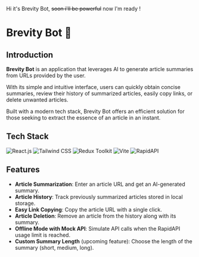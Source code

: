 Hi it's Brevity Bot, ~~soon i'll be powerful~~ now I'm ready !

# Brevity Bot 🤖

## Introduction

**Brevity Bot** is an application that leverages AI to generate article summaries from URLs provided by the user.

With its simple and intuitive interface, users can quickly obtain concise summaries, review their history of summarized articles, easily copy links, or delete unwanted articles. 

Built with a modern tech stack, Brevity Bot offers an efficient solution for those seeking to extract the essence of an article in an instant.

## Tech Stack

![React.js](https://img.shields.io/badge/React.js-20232A?style=for-the-badge&logo=react&logoColor=61DAFB)
![Tailwind CSS](https://img.shields.io/badge/Tailwind_CSS-38B2AC?style=for-the-badge&logo=tailwind-css&logoColor=white)
![Redux Toolkit](https://img.shields.io/badge/Redux_Toolkit-764ABC?style=for-the-badge&logo=redux&logoColor=white)
![Vite](https://img.shields.io/badge/Vite-646CFF?style=for-the-badge&logo=vite&logoColor=white)
![RapidAPI](https://img.shields.io/badge/RapidAPI-0055FF?style=for-the-badge&logo=rapidapi&logoColor=white)

## Features

- **Article Summarization**: Enter an article URL and get an AI-generated summary.
- **Article History**: Track previously summarized articles stored in local storage.
- **Easy Link Copying**: Copy the article URL with a single click.
- **Article Deletion**: Remove an article from the history along with its summary.
- **Offline Mode with Mock API**: Simulate API calls when the RapidAPI usage limit is reached.
- **Custom Summary Length** (upcoming feature): Choose the length of the summary (short, medium, long).

